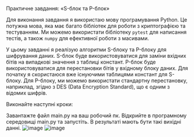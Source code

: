 Практичне завдання:
«S-блок та P-блок»
 

Для виконання завдання я використаю мову програмування Python. 
Це потужна мова, яка має багато бібліотек для роботи з криптографією та тестуванням. Ми можемо використати бібліотеку `pytest` для написання тестів, а також `numpy` для ефективної роботи з масивами.

У цьому завданні я реалізую алгоритми S-блоку та P-блоку для шифрування даних. S-блок буде використовуватися для заміни вхідних бітів на випадкові значення з таблиці констант. P-блок буде використовуватися для перестановки бітів у вхідному блоку даних.
Для початку я скористаюся вже існуючими таблицями констант для S-блоку. 
Для P-блоку, ми можемо використати стандартну перестановку, наприклад, згідно з DES (Data Encryption Standard), що є одним з відомих шифрів.

Виконайте наступні кроки:

Завантажте файл main.py на ваш робочий пк.
Відкрийте в програмному середовищі main.py та запустіть.
В результаті мають бути такі вихідні данні.
![image](https://github.com/yvrnk/-5-/assets/153688015/ffa5e6a3-788a-4045-bbef-29d80e2fd645)
![image](https://github.com/yvrnk/-5-/assets/153688015/6f4f1a20-f6de-4ea5-8faa-11161c471515)

